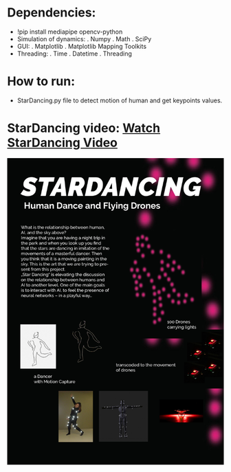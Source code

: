 # Dependencies:

- !pip install mediapipe opencv-python
- Simulation of dynamics:
. Numpy
. Math
. SciPy
- GUI:
. Matplotlib
. Matplotlib Mapping Toolkits
- Threading:
. Time
. Datetime
. Threading


# How to run:
- StarDancing.py file  to detect motion of human and get keypoints values.



# StarDancing video:    [Watch StarDancing Video ](https://vimeo.com/637615941) 




![alt text](https://github.com/alsheabi/StarDancing/blob/main/Pictures/211019_stardancing.jpg)

